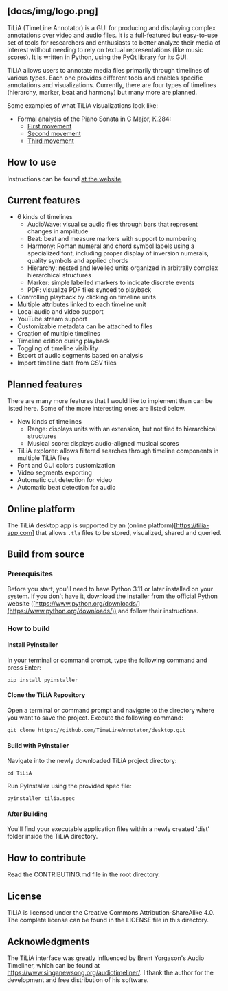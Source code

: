 [docs/img/logo.png]
---
TiLiA (TimeLine Annotator) is a GUI for producing and displaying complex annotations over video and audio files. It is a full-featured but easy-to-use set of tools for researchers and enthusiasts to better analyze their media of interest without needing to rely on textual representations (like music scores). It is written in Python, using the PyQt library for its GUI.

TiLiA allows users to annotate media files primarily through timelines of various types. Each one provides different tools and enables specific annotations and visualizations. Currently, there are four types of timelines (hierarchy, marker, beat and harmony) but many more are planned.

Some examples of what TiLiA visualizations look like:

- Formal analysis of the Piano Sonata in C Major, K.284:
  - [First movement](https://www.timelineannotator.com/examples/mozart-k284-i)
  - [Second movement](https://www.timelineannotator.com/examples/mozart-k284-ii)
  - [Third movement](https://www.timelineannotator.com/examples/mozart-k284-iii)

## How to use
Instructions can be found [at the website](https://tilia-app.com/help/introduction/).

## Current features
 - 6 kinds of timelines
   - AudioWave: visualise audio files through bars that represent changes in amplitude
   - Beat: beat and measure markers with support to numbering
   - Harmony: Roman numeral and chord symbol labels using a specialized font, including proper display of inversion numerals, quality symbols and applied chords
   - Hierarchy: nested and levelled units organized in arbitrally complex hierarchical structures
   - Marker: simple labelled markers to indicate discrete events
   - PDF: visualize PDF files synced to playback
 - Controlling playback by clicking on timeline units
 - Multiple attributes linked to each timeline unit
 - Local audio and video support
 - YouTube stream support
 - Customizable metadata can be attached to files
 - Creation of multiple timelines
 - Timeline edition during playback
 - Toggling of timeline visibility
 - Export of audio segments based on analysis
 - Import timeline data from CSV files

## Planned features

There are many more features that I would like to implement than can be listed here. Some of the more interesting ones are listed below.
- New kinds of timelines
  - Range: displays units with an extension, but not tied to hierarchical structures
  - Musical score: displays audio-aligned musical scores
- TiLiA explorer: allows filtered searches through timeline components in multiple TiLiA files
- Font and GUI colors customization
- Video segments exporting
- Automatic cut detection for video
- Automatic beat detection for audio

## Online platform

The TiLiA desktop app is supported by an (online platform)[https://tilia-app.com] that allows `.tla` files to be stored, visualized, shared and queried.

## Build from source

### Prerequisites

Before you start, you'll need to have Python 3.11 or later installed on your system. If you don't have it, download the installer from the official Python website ([https://www.python.org/downloads/](https://www.python.org/downloads/)) and follow their instructions.

### How to build
#### Install PyInstaller
In your terminal or command prompt, type the following command and press Enter:
```
pip install pyinstaller
```

#### Clone the TiLiA Repository
Open a terminal or command prompt and navigate to the directory where you want to save the project.
Execute the following command:
```
git clone https://github.com/TimeLineAnnotator/desktop.git
```

#### Build with PyInstaller
Navigate into the newly downloaded TiLiA project directory:
```
cd TiLiA
```
Run PyInstaller using the provided spec file:
```
pyinstaller tilia.spec
```

#### After Building

You'll find your executable application files within a newly created 'dist' folder inside the TiLiA directory.

## How to contribute

Read the CONTRIBUTING.md file in the root directory.

## License

TiLiA is licensed under the Creative Commons Attribution-ShareAlike 4.0. The complete license can be found in the LICENSE file in this directory.

## Acknowledgments

The TiLiA interface was greatly influenced by Brent Yorgason's Audio Timeliner, which can be found at https://www.singanewsong.org/audiotimeliner/. I thank the author for the development and free distribution of his software.

